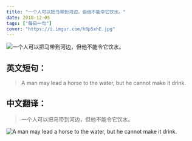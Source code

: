 ```yaml
---
title: "一个人可以把马带到河边，但他不能令它饮水。"
date: 2018-12-05
tags: ["每日一句"]
cover: "https://i.imgur.com/h0p5xhE.jpg"
---
```


![一个人可以把马带到河边，但他不能令它饮水。](https://i.imgur.com/qssL4Az.jpg)

## 英文短句：
> A man may lead a horse to the water, but he cannot make it drink.

<!--more-->

## 中文翻译：
> 一个人可以把马带到河边，但他不能令它饮水。

![A man may lead a horse to the water, but he cannot make it drink.](https://i.imgur.com/JAgXsuR.jpg)

